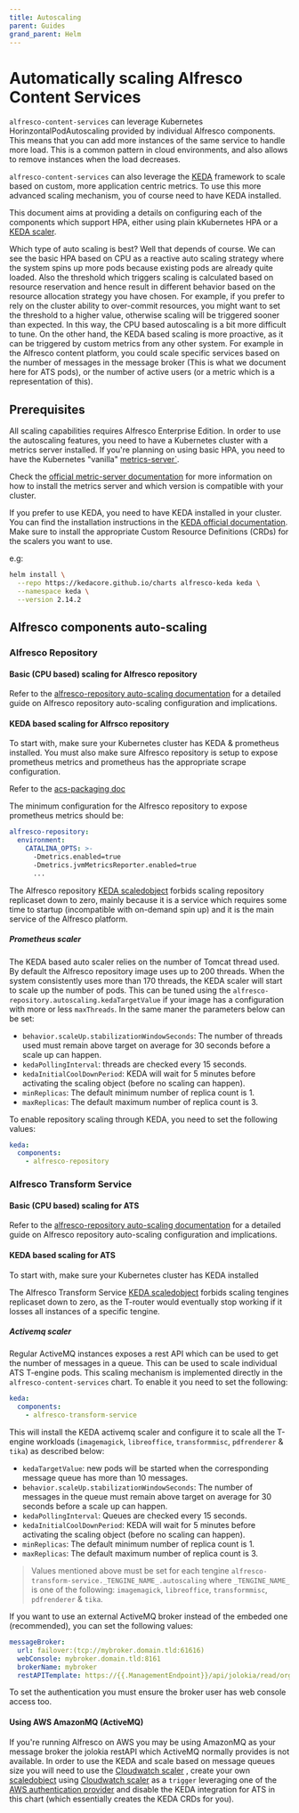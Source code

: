 ```yaml
---
title: Autoscaling
parent: Guides
grand_parent: Helm
---
```


# Automatically scaling Alfresco Content Services

`alfresco-content-services` can leverage Kubernetes HorinzontalPodAutoscaling
provided by individual Alfresco components. This means that you can add more
instances of the same service to handle more load. This is a common pattern in
cloud environments, and also allows to remove instances when the load decreases.

`alfresco-content-services` can also leverage the [KEDA](https://keda.sh/)
framework to scale based on custom, more application centric metrics. To use
this more advanced scaling mechanism, you of course need to have KEDA installed.

This document aims at providing a details on configuring each of the components
which support HPA, either using plain kKubernetes HPA or a [KEDA
scaler](https://keda.sh/docs/latest/scalers/).

Which type of auto scaling is best?
Well that depends of course. We can see the basic HPA based on CPU as a reactive
auto scaling strategy where the system spins up more pods because existing pods
are already quite loaded. Also the threshold which triggers scaling is
calculated based on resource reservation and hence result in different behavior
based on the resource allocation strategy you have chosen. For example, if you
prefer to rely on the cluster ability to over-commit resources, you might want
to set the threshold to a higher value, otherwise scaling will be triggered
sooner than expected. In this way, the CPU based autoscaling is a bit more
difficult to tune.
On the other hand, the KEDA based scaling is more proactive, as it can be
triggered by custom metrics from any other system. For example in the Alfresco
content platform, you could scale specific services based on the number of
messages in the message broker (This is what we document here for ATS pods), or
the number of active users (or a metric which is a representation of this).

## Prerequisites

All scaling capabilities requires Alfresco Enterprise Edition.
In order to use the autoscaling features, you need to have a Kubernetes cluster
with a metrics server installed.
If you're planning on using basic HPA, you need to have the Kubernetes "vanilla"
[metrics-server`](https://github.com/kubernetes-sigs/metrics-server).

Check the [official metric-server
documentation](https://github.com/kubernetes-sigs/metrics-server) for more
information on how to install the metrics server and which version is compatible
with your cluster.

If you prefer to use KEDA, you need to have KEDA installed in your cluster. You
can find the installation instructions in the [KEDA official
documentation](https://keda.sh/docs/latest/deploy/). Make sure to install the
appropriate Custom Resource Definitions (CRDs) for the scalers you want to use.

e.g:

```bash
helm install \
  --repo https://kedacore.github.io/charts alfresco-keda keda \
  --namespace keda \
  --version 2.14.2
```

## Alfresco components auto-scaling

### Alfresco Repository

#### Basic (CPU based) scaling for Alfresco repository

Refer to the
[alfresco-repository auto-scaling
documentation](https://github.com/Alfresco/alfresco-helm-charts/blob/main/charts/alfresco-repository/docs/autoscaling.md)
for a detailed guide on Alfresco repository auto-scaling configuration and
implications.

#### KEDA based scaling for Alfrsco repository

To start with, make sure your Kubernetes cluster has KEDA & prometheus installed.
You must also make sure Alfresco repository is setup to expose prometheus
metrics and prometheus has the appropriate scrape configuration.

Refer to the [acs-packaging
doc](https://github.com/Alfresco/acs-packaging/tree/master/docs/micrometer)

The minimum configuration for the Alfresco repository to expose prometheus
metrics should be:

```yaml
alfresco-repository:
  environment:
    CATALINA_OPTS: >-
      -Dmetrics.enabled=true
      -Dmetrics.jvmMetricsReporter.enabled=true
      ...
```

The Alfresco repository [KEDA
scaledobject](https://keda.sh/docs/latest/concepts/scaling-deployments/#scaledobject-spec)
forbids scaling repository replicaset down to zero, mainly because it is a
service which requires some time to startup (incompatible with on-demand spin
up) and it is the main service of the Alfresco platform.

##### Prometheus scaler

The KEDA based auto scaler relies on the number of Tomcat thread used. By
default the Alfresco repository image uses up to 200 threads. When the system
consistently uses more than 170 threads, the KEDA scaler will start to scale up
the number of pods. This can be tuned using the
`alfresco-repository.autoscaling.kedaTargetValue` if your image has a
configuration with more or less `maxThreads`.
In the same maner the parameters below can be set:

* `behavior.scaleUp.stabilizationWindowSeconds`: The number of threads used must
  remain above target on average for 30 seconds before a scale up can happen.
* `kedaPollingInterval`: threads are checked every 15 seconds.
* `kedaInitialCoolDownPeriod`: KEDA will wait for 5 minutes before activating
  the scaling object (before no scaling can happen).
* `minReplicas`: The default minimum number of replica count is 1.
* `maxReplicas`: The default maximum number of replica count is 3.

To enable repository scaling through KEDA, you need to set the following values:

```yaml
keda:
  components:
    - alfresco-repository
```

### Alfresco Transform Service

#### Basic (CPU based) scaling for ATS

Refer to the
[alfresco-repository auto-scaling
documentation](https://github.com/Alfresco/alfresco-helm-charts/blob/main/charts/alfresco-transform-service/docs/autoscaling.md)
for a detailed guide on Alfresco repository auto-scaling configuration and
implications.

#### KEDA based scaling for ATS

To start with, make sure your Kubernetes cluster has KEDA installed

The Alfresco Transform Service [KEDA
scaledobject](https://keda.sh/docs/latest/concepts/scaling-deployments/#scaledobject-spec)
forbids scaling tengines replicaset down to zero, as the T-router would
eventually stop working if it losses all instances of a specific tengine.

##### Activemq scaler

Regular ActiveMQ instances exposes a rest API which can be used to get the
number of messages in a queue. This can be used to scale individual ATS T-engine
pods. This scaling mechanism is implemented directly in the
`alfresco-content-services` chart. To enable it you need to set the following:

```yaml
keda:
  components:
    - alfresco-transform-service
```

This will install the KEDA activemq scaler and configure it to scale all the
T-engine workloads (`imagemagick`, `libreoffice`, `transformmisc`, `pdfrenderer`
& `tika`) as described below:

* `kedaTargetValue`: new pods will be started when the corresponding message
  queue has more than 10 messages.
* `behavior.scaleUp.stabilizationWindowSeconds`: The number of messages in the
  queue must remain above target on average for 30 seconds before a scale up can
  happen.
* `kedaPollingInterval`: Queues are checked every 15 seconds.
* `kedaInitialCoolDownPeriod`: KEDA will wait for 5 minutes before activating
  the scaling object (before no scaling can happen).
* `minReplicas`: The default minimum number of replica count is 1.
* `maxReplicas`: The default maximum number of replica count is 3.

> Values mentioned above must be set for each tengine
> `alfresco-transform-service._TENGINE_NAME_.autoscaling` where `_TENGINE_NAME_`
> is one of the following: `imagemagick`, `libreoffice`, `transformmisc`,
> `pdfrenderer` & `tika`.

If you want to use an external ActiveMQ broker instead of the embeded one
(recommended), you can set the following values:

```yaml
messageBroker:
  url: failover:(tcp://mybroker.domain.tld:61616)
  webConsole: mybroker.domain.tld:8161
  brokerName: mybroker
  restAPITemplate: https://{{.ManagementEndpoint}}/api/jolokia/read/org.apache.activemq:type=Broker,brokerName={{.BrokerName}},destinationType=Queue,destinationName={{.DestinationName}}/QueueSize
```

To set the authentication you must ensure the broker user has web console access
too.

#### Using AWS AmazonMQ (ActiveMQ)

If you're running Alfresco on AWS you may be using AmazonMQ as your message
broker the jolokia restAPI which ActiveMQ normally provides is not available.
In order to use the KEDA and scale based on message queues size you will need to
use the [Cloudwatch scaler](https://keda.sh/docs/latest/scalers/aws-cloudwatch/)
, create your own
[scaledobject](https://keda.sh/docs/latest/concepts/scaling-deployments/#scaledobject-spec)
using [Cloudwatch scaler](https://keda.sh/docs/latest/scalers/aws-cloudwatch/)
as a `trigger` leveraging one of the [AWS authentication
provider](https://keda.sh/docs/2.14/authentication-providers/) and disable the
KEDA integration for ATS in this chart (which essentially creates the KEDA CRDs
for you).
